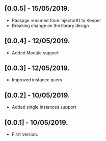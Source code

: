 ## [0.0.5] - 15/05/2019.

* Package renamed from InjectorIO to Keeper
* Breaking change on the library design

## [0.0.4] - 12/05/2019.

* Added Module support

## [0.0.3] - 12/05/2019.

* Improved instance query

## [0.0.2] - 10/05/2019.

* Added single instances support

## [0.0.1] - 10/05/2019.

* First version.
